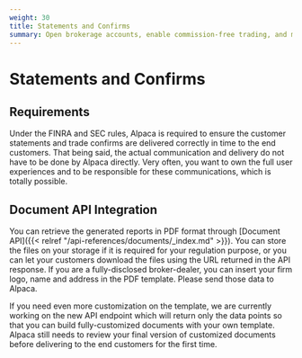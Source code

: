 ```yaml
---
weight: 30
title: Statements and Confirms
summary: Open brokerage accounts, enable commission-free trading, and manage the ongoing user experience with Alpaca Broker API
---
```


# Statements and Confirms

## **Requirements**

Under the FINRA and SEC rules, Alpaca is required to ensure the customer
statements and trade confirms are delivered correctly in time to the end
customers. That being said, the actual communication and delivery do not have to
be done by Alpaca directly. Very often, you want to own the full user
experiences and to be responsible for these communications, which is totally
possible.

## **Document API Integration**

You can retrieve the generated reports in PDF format through [Document API]({{<
relref "/api-references/documents/_index.md" >}}). You can store the files
on your storage if it is required for your regulation purpose, or you can let
your customers download the files using the URL returned in the API response. If
you are a fully-disclosed broker-dealer, you can insert your firm logo, name and
address in the PDF template. Please send those data to Alpaca.

If you need even more customization on the template, we are currently working on
the new API endpoint which will return only the data points so that you can
build fully-customized documents with your own template. Alpaca still needs to
review your final version of customized documents before delivering to the end
customers for the first time.

&nbsp;
